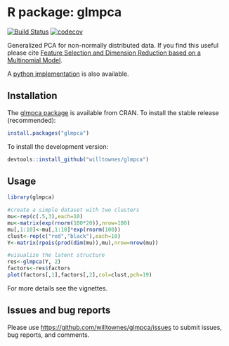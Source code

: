 # R package: glmpca

[![Build Status](https://travis-ci.com/willtownes/glmpca.svg?token=o1x5ZKVR5sA6MpqhDnQX&branch=master)](https://travis-ci.com/willtownes/glmpca)
[![codecov](https://codecov.io/gh/willtownes/glmpca/branch/master/graph/badge.svg)](https://codecov.io/gh/willtownes/glmpca)

Generalized PCA for non-normally distributed data. If you find this useful please cite [Feature Selection and Dimension Reduction based on a Multinomial Model](https://www.biorxiv.org/content/10.1101/574574v1).

A [python implementation](https://github.com/willtownes/glmpca-py) is also available.

## Installation

The [glmpca package](https://cran.r-project.org/web/packages/glmpca/index.html) is available from CRAN. To install the stable release (recommended):

```r
install.packages("glmpca")
```

To install the development version:

```r
devtools::install_github("willtownes/glmpca")
```

## Usage

```r
library(glmpca)

#create a simple dataset with two clusters
mu<-rep(c(.5,3),each=10)
mu<-matrix(exp(rnorm(100*20)),nrow=100)
mu[,1:10]<-mu[,1:10]*exp(rnorm(100))
clust<-rep(c("red","black"),each=10)
Y<-matrix(rpois(prod(dim(mu)),mu),nrow=nrow(mu))

#visualize the latent structure
res<-glmpca(Y, 2)
factors<-res$factors
plot(factors[,1],factors[,2],col=clust,pch=19)
```

For more details see the vignettes.

## Issues and bug reports

Please use https://github.com/willtownes/glmpca/issues to submit issues, bug reports, and comments.
